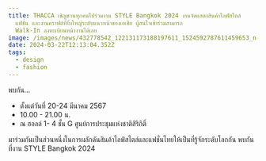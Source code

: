 ```yaml
---
title: THACCA เชิญชวนทุกคนไปร่วมงาน STYLE Bangkok 2024 งานจัดแสดงสินค้าไลฟ์สไตล์
  แฟชั่น และงานคราฟต์ที่ยิ่งใหญ่ระดับแนวหน้าของเอเชีย ผู้สนใจเข้าร่วมสามารถ
  Walk-In ลงทะเบียนหน้างานได้เลย
image: /images/news/432778542_122131173188197611_1524592787611459653_n-2.jpg
date: 2024-03-22T12:13:04.352Z
tags:
  - design
  - fashion
---
```

พบกัน…

* ตั้งแต่วันที่ 20-24 มีนาคม 2567 
* 10.00 - 21.00 น.
* ณ ฮอลล์ 1- 4 ชั้น G ศูนย์การประชุมแห่งชาติสิริกิติ์

มาร่วมกันเป็นส่วนหนึ่งในการผลักดันสินค้าไลฟ์สไตล์และแฟชั่นไทยให้เป็นที่รู้จักระดับโลกกัน  พบกันที่งาน STYLE Bangkok 2024
